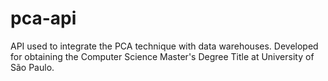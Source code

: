 # pca-api
API used to integrate the PCA technique with data warehouses.
Developed for obtaining the Computer Science Master's Degree Title at University of São Paulo.

